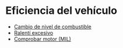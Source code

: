 # Eficiencia del vehículo

* [Cambio de nivel de combustible](cambio-de-nivel-de-combustible.md)
* [Ralentí excesivo](ralent-excesivo.md)
* [Comprobar motor (MIL)](comprobar-motor-mil.md)
